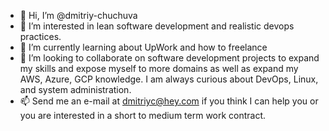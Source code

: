 - 👋 Hi, I’m @dmitriy-chuchuva
- 👀 I’m interested in lean software development and realistic devops practices. 
- 🌱 I’m currently learning about UpWork and how to freelance
- 💞️ I’m looking to collaborate on software development projects to expand my skills and expose myself to more domains as well as expand my AWS, Azure, GCP knowledge. I am always curious about DevOps, Linux, and system administration.
- 📫 Send me an e-mail at dmitriyc@hey.com if you think I can help you or you are interested in a short to medium term work contract.

<!---
dmitriy-chuchuva/dmitriy-chuchuva is a ✨ special ✨ repository because its `README.md` (this file) appears on your GitHub profile.
You can click the Preview link to take a look at your changes.
--->
